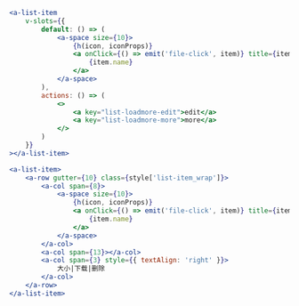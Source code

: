 <!--
 * @Author: iuukai
 * @Date: 2023-03-08 04:04:31
 * @LastEditors: iuukai
 * @LastEditTime: 2023-03-08 04:11:00
 * @FilePath: \gitsub\src\views\Repo\components\test.md
 * @Description:
 * @QQ/微信: 790331286
-->

```jsx
<a-list-item
	v-slots={{
		default: () => (
			<a-space size={10}>
				{h(icon, iconProps)}
				<a onClick={() => emit('file-click', item)} title={item.name}>
					{item.name}
				</a>
			</a-space>
		),
		actions: () => (
			<>
				<a key="list-loadmore-edit">edit</a>
				<a key="list-loadmore-more">more</a>
			</>
		)
	}}
></a-list-item>
```

```jsx
<a-list-item>
	<a-row gutter={10} class={style['list-item_wrap']}>
		<a-col span={8}>
			<a-space size={10}>
				{h(icon, iconProps)}
				<a onClick={() => emit('file-click', item)} title={item.name}>
					{item.name}
				</a>
			</a-space>
		</a-col>
		<a-col span={13}></a-col>
		<a-col span={3} style={{ textAlign: 'right' }}>
			大小|下载|删除
		</a-col>
	</a-row>
</a-list-item>
```
